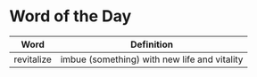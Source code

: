 # Word of the Day

|Word|Definition|
|---|---|
|revitalize|imbue (something) with new life and vitality|